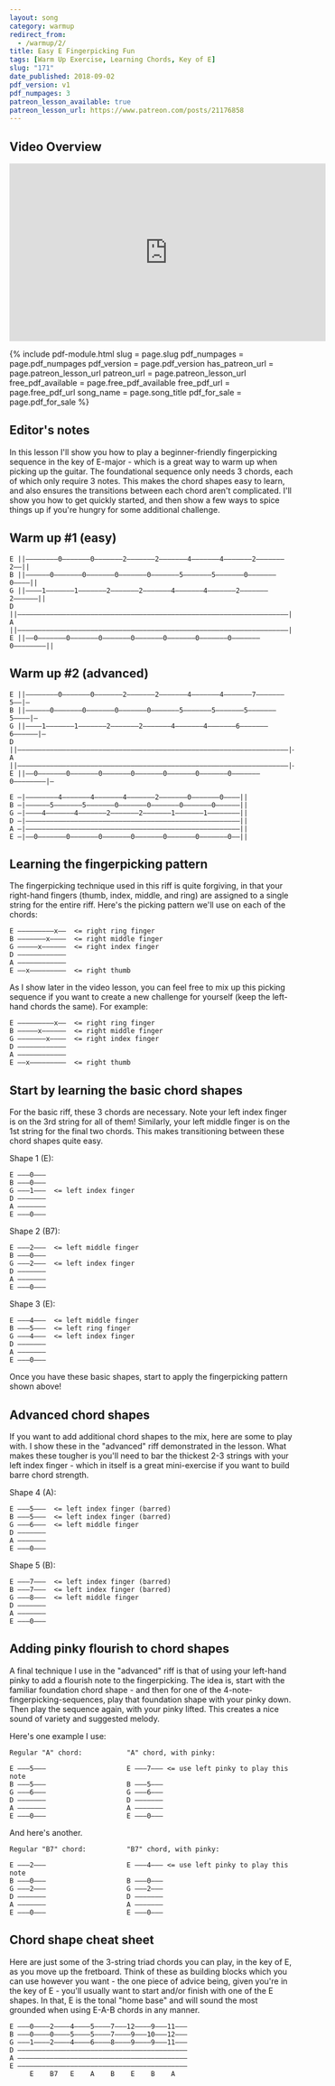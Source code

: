 ```yaml
---
layout: song
category: warmup
redirect_from:
  - /warmup/2/
title: Easy E Fingerpicking Fun
tags: [Warm Up Exercise, Learning Chords, Key of E]
slug: "171"
date_published: 2018-09-02
pdf_version: v1
pdf_numpages: 3
patreon_lesson_available: true
patreon_lesson_url: https://www.patreon.com/posts/21176858
---
```


## Video Overview

<iframe width="560" height="315" src="https://www.youtube.com/embed/aj07PvITz_A?showinfo=0" frameborder="0" allowfullscreen></iframe>

{% include pdf-module.html slug = page.slug pdf_numpages = page.pdf_numpages pdf_version = page.pdf_version has_patreon_url = page.patreon_lesson_url patreon_url = page.patreon_lesson_url free_pdf_available = page.free_pdf_available free_pdf_url = page.free_pdf_url song_name = page.song_title pdf_for_sale = page.pdf_for_sale %}

## Editor's notes

In this lesson I'll show you how to play a beginner-friendly fingerpicking sequence in the key of E-major - which is a great way to warm up when picking up the guitar. The foundational sequence only needs 3 chords, each of which only require 3 notes. This makes the chord shapes easy to learn, and also ensures the transitions between each chord aren't complicated. I'll show you how to get quickly started, and then show a few ways to spice things up if you're hungry for some additional challenge.

## Warm up #1 (easy)

    E ||––––––––0–––––––0–––––––2–––––––2–––––––4–––––––4–––––––2–––––––2––||
    B ||––––––0–––––––0–––––––0–––––––0–––––––5–––––––5–––––––0–––––––0––––||
    G ||––––1–––––––1–––––––2–––––––2–––––––4–––––––4–––––––2–––––––2––––––||
    D ||–––––––––––––––––––––––––––––––––––––––––––––––––––––––––––––––––––||
    A ||–––––––––––––––––––––––––––––––––––––––––––––––––––––––––––––––––––||
    E ||––0–––––––0–––––––0–––––––0–––––––0–––––––0–––––––0–––––––0––––––––||

## Warm up #2 (advanced)

    E ||––––––––0–––––––0–––––––2–––––––2–––––––4–––––––4–––––––7–––––––5––|–
    B ||––––––0–––––––0–––––––0–––––––0–––––––5–––––––5–––––––5–––––––5––––|–
    G ||––––1–––––––1–––––––2–––––––2–––––––4–––––––4–––––––6–––––––6––––––|–
    D ||–––––––––––––––––––––––––––––––––––––––––––––––––––––––––––––––––––|–
    A ||–––––––––––––––––––––––––––––––––––––––––––––––––––––––––––––––––––|–
    E ||––0–––––––0–––––––0–––––––0–––––––0–––––––0–––––––0–––––––0––––––––|–

    E –|––––––––4–––––––4–––––––4–––––––2–––––––0–––––––0––––||
    B –|––––––5–––––––5–––––––0–––––––0–––––––0–––––––0––––––||
    G –|––––4–––––––4–––––––2–––––––2–––––––1–––––––1––––––––||
    D –|–––––––––––––––––––––––––––––––––––––––––––––––––––––||
    A –|–––––––––––––––––––––––––––––––––––––––––––––––––––––||
    E –|––0–––––––0–––––––0–––––––0–––––––0–––––––0–––––––0––||

## Learning the fingerpicking pattern

The fingerpicking technique used in this riff is quite forgiving, in that your right-hand fingers (thumb, index, middle, and ring) are assigned to a single string for the entire riff. Here's the picking pattern we'll use on each of the chords:

    E –––––––––x––  <= right ring finger
    B –––––––x––––  <= right middle finger
    G –––––x––––––  <= right index finger
    D ––––––––––––
    A ––––––––––––
    E ––x–––––––––  <= right thumb

As I show later in the video lesson, you can feel free to mix up this picking sequence if you want to create a new challenge for yourself (keep the left-hand chords the same). For example:

    E –––––––––x––  <= right ring finger
    B –––––x––––––  <= right middle finger
    G –––––––x––––  <= right index finger
    D ––––––––––––
    A ––––––––––––
    E ––x–––––––––  <= right thumb

## Start by learning the basic chord shapes

For the basic riff, these 3 chords are necessary. Note your left index finger is on the 3rd string for all of them! Similarly, your left middle finger is on the 1st string for the final two chords. This makes transitioning between these chord shapes quite easy.

Shape 1 (E):

    E –––0–––                  
    B –––0–––                  
    G –––1–––  <= left index finger
    D –––––––                  
    A –––––––                  
    E –––0–––                  

Shape 2 (B7):

    E –––2–––  <= left middle finger
    B –––0–––                  
    G –––2–––  <= left index finger
    D –––––––                  
    A –––––––                  
    E –––0–––                  

Shape 3 (E):

    E –––4–––  <= left middle finger
    B –––5–––  <= left ring finger           
    G –––4–––  <= left index finger
    D –––––––                  
    A –––––––                  
    E –––0–––   

Once you have these basic shapes, start to apply the fingerpicking pattern shown above!

## Advanced chord shapes

If you want to add additional chord shapes to the mix, here are some to play with. I show these in the "advanced" riff demonstrated in the lesson. What makes these tougher is you'll need to bar the thickest 2-3 strings with your left index finger - which in itself is a great mini-exercise if you want to build barre chord strength.

Shape 4 (A):

    E –––5–––  <= left index finger (barred)
    B –––5–––  <= left index finger (barred)
    G –––6–––  <= left middle finger
    D –––––––                  
    A –––––––                  
    E –––0–––

Shape 5 (B):

    E –––7–––  <= left index finger (barred)
    B –––7–––  <= left index finger (barred)
    G –––8–––  <= left middle finger
    D –––––––                  
    A –––––––                  
    E –––0–––

## Adding pinky flourish to chord shapes

A final technique I use in the "advanced" riff is that of using your left-hand pinky to add a flourish note to the fingerpicking. The idea is, start with the familiar foundation chord shape - and then for one of the 4-note-fingerpicking-sequences, play that foundation shape with your pinky down. Then play the sequence again, with your pinky lifted. This creates a nice sound of variety and suggested melody.

Here's one example I use:

    Regular "A" chord:           "A" chord, with pinky:

    E –––5–––                    E –––7––– <= use left pinky to play this note              
    B –––5–––                    B –––5–––                  
    G –––6–––                    G –––6–––                  
    D –––––––                    D –––––––                                     
    A –––––––                    A –––––––                                     
    E –––0–––                    E –––0–––                   

And here's another.

    Regular "B7" chord:          "B7" chord, with pinky:

    E –––2–––                    E –––4––– <= use left pinky to play this note              
    B –––0–––                    B –––0–––                  
    G –––2–––                    G –––2–––                  
    D –––––––                    D –––––––                                     
    A –––––––                    A –––––––                                     
    E –––0–––                    E –––0–––  

## Chord shape cheat sheet

Here are just some of the 3-string triad chords you can play, in the key of E, as you move up the fretboard. Think of these as building blocks which you can use however you want - the one piece of advice being, given you're in the key of E - you'll usually want to start and/or finish with one of the E shapes. In that, E is the tonal "home base" and will sound the most grounded when using E-A-B chords in any manner.

    E –––0––––2––––4––––5––––7–––12––––9–––11–––
    B –––0––––0––––5––––5––––7––––9–––10–––12–––
    G –––1––––2––––4––––6––––8––––9––––9–––11–––
    D ––––––––––––––––––––––––––––––––––––––––––
    A ––––––––––––––––––––––––––––––––––––––––––
    E ––––––––––––––––––––––––––––––––––––––––––
         E    B7   E    A    B    E    B    A   
